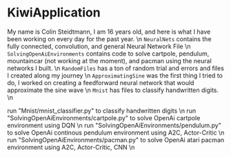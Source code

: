# KiwiApplication
My name is Colin Steidtmann, I am 16 years old, and here is what I have been working on every day for the past year. \n
``NeuralNets`` contains the fully connected, convolution, and general Neural Network File \n
``SolvingOpenAiEnvironments`` contains code to solve cartpole, pendulum, mountaincar (not working at the moment), and pacman using the neural networks I built. \n
``RandomFiles`` has a ton of random trial and errors and files I created along my journey \n
``ApproximatingSine`` was the first thing I tried to do, I worked on creating a feedforward neural network that would approximate the sine wave \n
``Mnist`` has files to classify handwritten digits. \n

run "Mnist/mnist_classifier.py" to classify handwritten digits \n
run "SolvingOpenAiEnvironments/cartpole.py" to solve OpenAi cartpole environment using DQN \n
run "SolvingOpenAiEnvironments/pendulum.py" to solve OpenAi continous pendulum environment using A2C, Actor-Critic \n
run "SolvingOpenAiEnvironments/pacman.py" to solve OpenAi atari pacman environment using A2C, Actor-Critic, CNN \n



